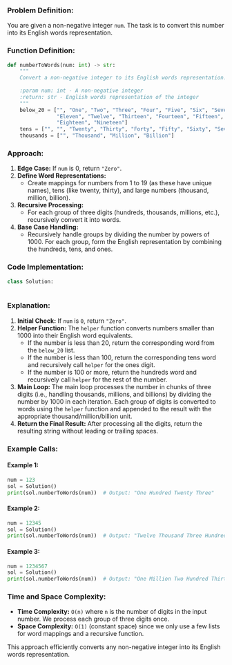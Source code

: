 ### Problem Definition:

You are given a non-negative integer `num`. The task is to convert this number into its English words representation.

### Function Definition:

```python
def numberToWords(num: int) -> str:
    """
    Convert a non-negative integer to its English words representation.
    
    :param num: int - A non-negative integer
    :return: str - English words representation of the integer
    """
    below_20 = ["", "One", "Two", "Three", "Four", "Five", "Six", "Seven", "Eight", "Nine", "Ten", 
                "Eleven", "Twelve", "Thirteen", "Fourteen", "Fifteen", "Sixteen", "Seventeen", 
                "Eighteen", "Nineteen"]
    tens = ["", "", "Twenty", "Thirty", "Forty", "Fifty", "Sixty", "Seventy", "Eighty", "Ninety"]
    thousands = ["", "Thousand", "Million", "Billion"]

```
### Approach:

1. **Edge Case:** If `num` is 0, return `"Zero"`.
2. **Define Word Representations:**
   - Create mappings for numbers from 1 to 19 (as these have unique names), tens (like twenty, thirty), and large numbers (thousand, million, billion).
3. **Recursive Processing:**
   - For each group of three digits (hundreds, thousands, millions, etc.), recursively convert it into words.
4. **Base Case Handling:**
   - Recursively handle groups by dividing the number by powers of 1000. For each group, form the English representation by combining the hundreds, tens, and ones.

### Code Implementation:

```python
class Solution:
    
```

### Explanation:

1. **Initial Check:** If `num` is `0`, return `"Zero"`.
2. **Helper Function:** The `helper` function converts numbers smaller than 1000 into their English word equivalents.
   - If the number is less than 20, return the corresponding word from the `below_20` list.
   - If the number is less than 100, return the corresponding tens word and recursively call `helper` for the ones digit.
   - If the number is 100 or more, return the hundreds word and recursively call `helper` for the rest of the number.
3. **Main Loop:** The main loop processes the number in chunks of three digits (i.e., handling thousands, millions, and billions) by dividing the number by 1000 in each iteration. Each group of digits is converted to words using the `helper` function and appended to the result with the appropriate thousand/million/billion unit.
4. **Return the Final Result:** After processing all the digits, return the resulting string without leading or trailing spaces.

### Example Calls:

#### Example 1:
```python
num = 123
sol = Solution()
print(sol.numberToWords(num))  # Output: "One Hundred Twenty Three"
```

#### Example 2:
```python
num = 12345
sol = Solution()
print(sol.numberToWords(num))  # Output: "Twelve Thousand Three Hundred Forty Five"
```

#### Example 3:
```python
num = 1234567
sol = Solution()
print(sol.numberToWords(num))  # Output: "One Million Two Hundred Thirty Four Thousand Five Hundred Sixty Seven"
```

### Time and Space Complexity:

- **Time Complexity:** `O(n)` where `n` is the number of digits in the input number. We process each group of three digits once.
- **Space Complexity:** `O(1)` (constant space) since we only use a few lists for word mappings and a recursive function.

This approach efficiently converts any non-negative integer into its English words representation.
